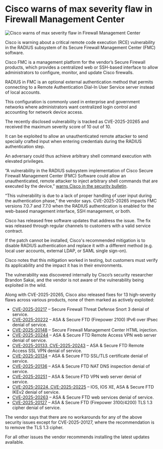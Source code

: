 # Cisco warns of max severity flaw in Firewall Management Center

![Cisco warns of max severity flaw in Firewall Management Center](https://www.bleepstatic.com/content/hl-images/2025/03/04/Cisco_headpic.jpg)

Cisco is warning about a critical remote code execution (RCE) vulnerability in the RADIUS subsystem of its Secure Firewall Management Center (FMC) software.

Cisco FMC is a management platform for the vendor’s Secure Firewall products, which provides a centralized web or SSH-based interface to allow administrators to configure, monitor, and update Cisco firewalls.

RADIUS in FMC is an optional external authentication method that permits connecting to a Remote Authentication Dial-In User Service server instead of local accounts.

This configuration is commonly used in enterprise and government networks where administrators want centralized login control and accounting for network device access.

The recently disclosed vulnerability is tracked as CVE-2025-20265 and received the maximum severity score of 10 out of 10.

It can be exploited to allow an unauthenticated remote attacker to send specially crafted input when entering credentials during the RADIUS authentication step.

An adversary could thus achieve arbitrary shell command execution with elevated privileges.

“A vulnerability in the RADIUS subsystem implementation of Cisco Secure Firewall Management Center (FMC) Software could allow an unauthenticated, remote attacker to inject arbitrary shell commands that are executed by the device,” [warns Cisco in the security bulletin](https://sec.cloudapps.cisco.com/security/center/content/CiscoSecurityAdvisory/cisco-sa-fmc-radius-rce-TNBKf79).

“This vulnerability is due to a lack of proper handling of user input during the authentication phase,” the vendor says. CVE-2025-20265 impacts FMC versions 7.0.7 and 7.7.0 when the RADIUS authentication is enabled for the web-based management interface, SSH management, or both.

Cisco has released free software updates that address the issue. The fix was released through regular channels to customers with a valid service contract.

If the patch cannot be installed, Cisco's recommended mitigation is to disable RADIUS authentication and replace it with a different method (e.g. local user accounts, external LDAP, or SAML single sign-on).

Cisco notes that this mitigation worked in testing, but customers must verify its applicability and the impact it has in their environments.

The vulnerability was discovered internally by Cisco’s security researcher Brandon Sakai, and the vendor is not aware of the vulnerability being exploited in the wild.

Along with CVE-2025-20265, Cisco also released fixes for 13 high-severity flaws across various products, none of them marked as actively exploited:

* [CVE-2025-20217](https://sec.cloudapps.cisco.com/security/center/content/CiscoSecurityAdvisory/cisco-sa-ftd-dos-SvKhtjgt) – Secure Firewall Threat Defense Snort 3 denial of service.
* [CVE-2025-20222](https://sec.cloudapps.cisco.com/security/center/content/CiscoSecurityAdvisory/cisco-sa-fp2k-IPsec-dos-tjwgdZCO) – ASA & Secure FTD (Firepower 2100) IPv6 over IPsec denial of service.
* [CVE-2025-20148](https://sec.cloudapps.cisco.com/security/center/content/CiscoSecurityAdvisory/cisco-sa-fmc-html-inj-MqjrZrny) – Secure Firewall Management Center HTML injection.
* [CVE-2025-20244](https://sec.cloudapps.cisco.com/security/center/content/CiscoSecurityAdvisory/cisco-sa-asaftd-vpnwebs-dos-hjBhmBsX) – ASA & Secure FTD Remote Access VPN web server denial of service.
* [CVE-2025-20133, CVE-2025-20243](https://sec.cloudapps.cisco.com/security/center/content/CiscoSecurityAdvisory/cisco-sa-asaftd-vpn-dos-mfPekA6e) – ASA & Secure FTD Remote Access SSL VPN denial of service.
* [CVE-2025-20134](https://sec.cloudapps.cisco.com/security/center/content/CiscoSecurityAdvisory/cisco-sa-asaftd-ssltls-dos-eHw76vZe) – ASA & Secure FTD SSL/TLS certificate denial of service.
* [CVE-2025-20136](https://sec.cloudapps.cisco.com/security/center/content/CiscoSecurityAdvisory/cisco-sa-asaftd-nat-dns-dos-bqhynHTM) – ASA & Secure FTD NAT DNS inspection denial of service.
* [CVE-2025-20251](https://sec.cloudapps.cisco.com/security/center/content/CiscoSecurityAdvisory/cisco-sa-asaftd-http-file-hUyX2jL4) – ASA & Secure FTD VPN web server denial of service.
* [CVE-2025-20224, CVE-2025-20225](https://sec.cloudapps.cisco.com/security/center/content/CiscoSecurityAdvisory/cisco-sa-asa-ftd-ios-dos-DOESHWHy) – IOS, IOS XE, ASA & Secure FTD IKEv2 denial of service.
* [CVE-2025-20263](https://sec.cloudapps.cisco.com/security/center/content/CiscoSecurityAdvisory/cisco-sa-asa-buffer-overflow-PyRUhWBC) – ASA & Secure FTD web services denial of service.
* [CVE-2025-20127](https://sec.cloudapps.cisco.com/security/center/content/CiscoSecurityAdvisory/cisco-sa-3100%5F4200%5Ftlsdos-2yNSCd54) – ASA & Secure FTD (Firepower 3100/4200) TLS 1.3 cipher denial of service.

The vendor says that there are no workarounds for any of the above security issues except for CVE-2025-20127, where the recommendation is to remove the TLS 1.3 cipher.

For all other issues the vendor recommends installing the latest updates available.